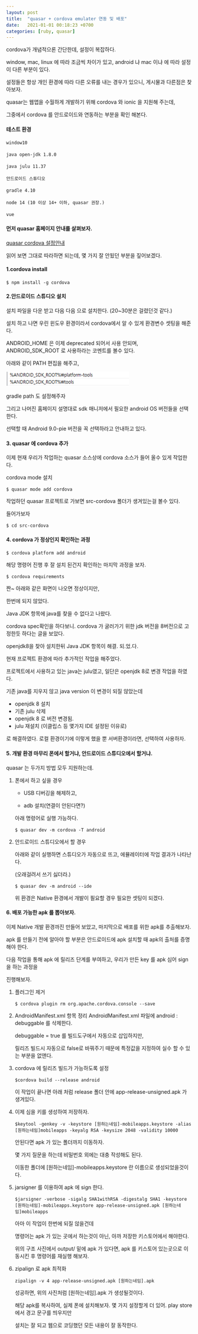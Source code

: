 ```yaml
---
layout: post
title:  "quasar + cordova emulater 연동 및 배포"
date:   2021-01-01 00:18:23 +0700
categories: [ruby, quasar]
---
```

cordova가 개념적으론 간단한데, 설정이 복잡하다.

window, mac, linux 에 따라 조금씩 차이가 있고, android 냐 mac 이냐 에 따라 설정이 다른 부분이 
있다. 

설정들은 항상 개인 환경에 따라 다른 오류를 내는 경우가 있으니, 게시물과 다른점은 찾아보자.

quasar는 웹앱을 수월하게 개발하기 위해 cordova 와 ionic 을 지원해 주는데,

그중에서 cordova 를 안드로이드와 연동하는 부분을 확인 해본다.

#### 테스트 환경
```dark
window10

java open-jdk 1.8.0

java julu 11.37

안드로이드 스튜디오

gradle 4.10

node 14 (10 이상 14+ 이하, quasar 권장.)

vue 
```

#### 먼저 quasar 홈페이지 안내를 살펴보자.
[quasar cordova 설정안내](https://quasar.dev/quasar-cli/developing-cordova-apps/preparation)

읽어 보면 그대로 따라하면 되는데, 몇 가지 잘 안됬던 부분을 짚어보겠다.

#### 1.cordova install
```
$ npm install -g cordova
```

#### 2.안드로이드 스튜디오 설치

설치 파일을 다운 받고 다음 다음 으로 설치한다. (20~30분은 걸렸던것 같다.)

설치 하고 나면 우린 윈도우 환경이라서 cordova에서 알 수 있게 환경변수 셋팅을 해준다.

ANDROID_HOME 은 이제 deprecated 되어서 사용 안되며, ANDROID_SDK_ROOT 로 사용하라는 코멘트를 볼수 있다.

아래와 같이 PATH 편집을 해주고,

![quasar1_1](https://github.com/memoryLine/memoryLine.github.io/blob/master/static/img/_posts/quasar1_1.png)

gradle path 도 설정해주자


그리고 나머진 홈페이지 설명대로 sdk 매니저에서 필요한 android OS 버전들을 선택한다.

선택할 때 Android 9.0-pie 버전을 꼭 선택하라고 안내하고 있다.

#### 3. quasar 에 cordova 추가

이제 현재 우리가 작업하는 quasar 소스상에 cordova 소스가 들어 올수 있게 작업한다.

cordova mode 설치

```
$ quasar mode add cordova
```
작업하던 quasar 프로젝트로 가보면 src-cordova 폴더가 생겨있는걸 볼수 있다.

들어가보자

```
$ cd src-cordova
```


#### 4. cordova 가 정상인지 확인하는 과정
```
$ cordova platform add android
```

해당 명령어 진행 후 잘 설치 된건지 확인하는 마지막 과정을 보자.

```
$ cordova requirements
```

짠~ 아래와 같은 화면이 나오면 정상이지만,

한번에 되지 않았다. 

Java JDK 항목에 java를 찾을 수 없다고 나왔다.

cordova spec확인을 하다보니. cordova 가 굴러가기 위한 jdk 버전을 8버전으로 고정한듯 하다는 글을 보았다.

openjdk8을 찾아 설치한뒤 Java JDK 항목이 해결. 되.었.다.

현재 프로젝트 환경에 따라 추가적인 작업을 해주었다.

프로젝트에서 사용하고 있는 java는 julu였고, 일단은 openjdk 8로 변경 작업을 하였다.

기존 java를 지우지 않고 java version 이 변경이 되질 않았는데
 - openjdk 8 설치
 - 기존 julu 삭제
 - openjdk 8 로 버전 변경됨.
 - julu 재설치 (이클립스 등 몇가지 IDE 설정된 이유로) 

로 해결하였다.
로컬 환경이기에 이렇게 했을 뿐 서버환경이라면, 선택하여 사용하자.

#### 5. 개발 환경 마무리 폰에서 할거냐, 안드로이드 스튜디오에서 할거냐.

quasar 는 두가지 방법 모두 지원하는데.

1.  폰에서 하고 싶을 경우

    * USB 디버깅을 해제하고, 

    * adb 설치(연결이 안된다면?)

    아래 명령어로 실행 가능하다.

    ```
    $ quasar dev -m cordova -T android
    ```
2.  안드로이드 스튜디오에서 할 경우

    아래와 같이 실행하면 스튜디오가 자동으로 뜨고, 에뮬레이터에 작업 결과가 나타난다.

    (오래걸려서 쓰기 싫더라.)

    ```
    $ quasar dev -m android --ide
    ```
    위 환경은 Native 환경에서 개발이 필요할 경우 필요한 셋팅이 되겠다.

#### 6. 배포 가능한 apk 를 뽑아보자. 

이제 Native 개발 환경까진 만들어 보았고, 마지막으로 배포를 위한 apk를 추출해보자.

apk 를 만들기 전에 알아야 할 부분은 안드로이드에 apk 설치할 때 apk의 출처를 증명해야 한다.

다음 작업을 통해 apk 에 릴리즈 단계를 부여하고, 우리가 만든 key 를 apk 심어 sign을 하는 과정을

진행해보자.

1.  플러그인 제거
    ```
    $ cordova plugin rm org.apache.cordova.console --save
    ```

2.  AndroidManifest.xml 항목 정리
    AndroidManifest.xml 파일에 android : debuggable 를 삭제한다. 

    debuggable = true 를 빌드도구에서 자동으로 삽입하지만,

    릴리즈 빌드시 자동으로 false로 바꿔주기 때문에 특정값을 지정하여 실수 할 수 있는 부분을 없앤다.

3.  cordova 에 릴리즈 빌드가 가능하도록 설정

    ```
    $cordova build --release android
    ```

    이 작업이 끝나면 아래 처럼 release 폴더 안에 app-release-unsigned.apk 가 생겨있다.


4.  이제 심을 키를 생성하여 저장하자.

    ```
    $keytool -genkey -v -keystore [원하는네임]-mobileapps.keystore -alias [원하는네임]mobileapps -keyalg RSA -keysize 2048 -validity 10000
    ```

    안된다면 apk 가 있는 폴더까지 이동하자.

    몇 가지 질문을 하는데 비밀번호 외에는 대충 작성해도 된다.

    이동한 폴더에 [원하는네임]-mobileapps.keystore 란 이름으로 생성되었을것이다.

5.  jarsigner 를 이용하여 apk 에 sign 한다.

    ```
    $jarsigner -verbose -sigalg SHA1withRSA -digestalg SHA1 -keystore [원하는네임]-mobileapps.keystore app-release-unsigned.apk [원하는네임]mobileapps
    ```

    아마 이 작업이 한번에 되질 않을건데

    명령어는 apk 가 있는 곳에서 하는것이 아닌, 아까 저장한 키스토어에서 해야한다.

    위의 구조 사진에서 output/ 밑에 apk 가 있다면, apk 를 키스토어 있는곳으로 이동시킨 후 명령어를 재실행 해보자.

6.  zipalign 로 apk 최적화

    ```
    zipalign -v 4 app-release-unsigned.apk [원하는네임].apk 
    ```

    성공하면, 위의 사진처럼 [원하는네임].apk 가 생성될것이다.

    해당 apk를 복사하여, 실제 폰에 설치해보자. 몇 가지 설정할게 더 있어. play store 에서 경고 문구를 띄우지만

    설치는 잘 되고 웹으로 코딩했던 모든 내용이 잘 동작한다. 